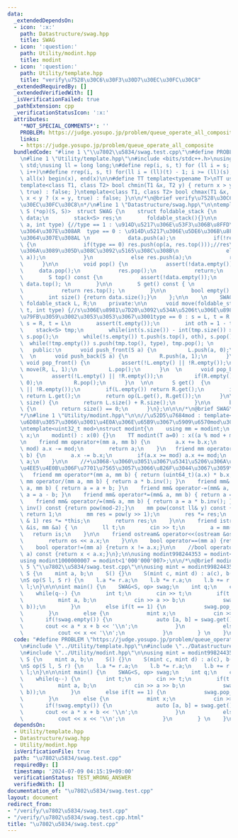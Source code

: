 ```yaml
---
data:
  _extendedDependsOn:
  - icon: ':x:'
    path: Datastructure/swag.hpp
    title: SWAG
  - icon: ':question:'
    path: Utility/modint.hpp
    title: modint
  - icon: ':question:'
    path: Utility/template.hpp
    title: "verify\u7528\u30C6\u30F3\u30D7\u30EC\u30FC\u30C8"
  _extendedRequiredBy: []
  _extendedVerifiedWith: []
  _isVerificationFailed: true
  _pathExtension: cpp
  _verificationStatusIcon: ':x:'
  attributes:
    '*NOT_SPECIAL_COMMENTS*': ''
    PROBLEM: https://judge.yosupo.jp/problem/queue_operate_all_composite
    links:
    - https://judge.yosupo.jp/problem/queue_operate_all_composite
  bundledCode: "#line 1 \"\\u7802\\u5834/swag.test.cpp\"\n#define PROBLEM \"https://judge.yosupo.jp/problem/queue_operate_all_composite\"\
    \n#line 1 \"Utility/template.hpp\"\n#include <bits/stdc++.h>\nusing namespace\
    \ std;\nusing ll = long long;\n#define rep(i, s, t) for (ll i = s; i < (ll)(t);\
    \ i++)\n#define rrep(i, s, t) for(ll i = (ll)(t) - 1; i >= (ll)(s); i--)\n#define\
    \ all(x) begin(x), end(x)\n\n#define TT template<typename T>\nTT using vec = vector<T>;\n\
    template<class T1, class T2> bool chmin(T1 &x, T2 y) { return x > y ? (x = y,\
    \ true) : false; }\ntemplate<class T1, class T2> bool chmax(T1 &x, T2 y) { return\
    \ x < y ? (x = y, true) : false; }\n\n/*\n@brief verify\u7528\u30C6\u30F3\u30D7\
    \u30EC\u30FC\u30C8\n*/\n#line 1 \"Datastructure/swag.hpp\"\n\ntemplate<class S,\
    \ S (*op)(S, S)>  struct SWAG {\n    struct foldable_stack {\n        stack<S>\
    \ data;\n        stack<S> res;\n        foldable_stack(){}\n\n        void push(S\
    \ a, int type) {//type == 1 : \u914D\u5217\u306E\u53F3\u306B\u8FFD\u52A0\u3001\
    \u3064\u307E\u308AR  type == 0 : \u914D\u5217\u306E\u5DE6\u306B\u8FFD\u52A0\u3001\
    \u3064\u307E\u308AL \n            data.push(a);\n            if(!res.empty())\
    \ {\n               if(type == 0) res.push(op(a, res.top()));//res\u304C\u7A7A\
    \u306A\u3089\u305D\u308C\u3092\u5165\u308C\u308B\n               else res.push(op(res.top(),\
    \ a));\n            }\n            else res.push(a);\n            return;\n  \
    \      }\n\n        void pop() {\n            assert(!data.empty());\n       \
    \     data.pop();\n            res.pop();\n            return;\n        }\n\n\
    \        S top() const {\n            assert(!data.empty());\n            return\
    \ data.top(); \n        }\n\n        S get() const { \n            assert(!data.empty());\n\
    \            return res.top(); \n        }\n\n        bool empty() {return data.empty();}\n\
    \        int size() {return data.size();}\n    };\n\n    \n    SWAG() {}\n   \
    \ foldable_stack L, R;\n    private:\n\n      void move(foldable_stack& s, foldable_stack&\
    \ t, int type) {//s\u306E\u8981\u7D20\u3092\u534A\u5206t\u306E\u8981\u7D20\u306B\
    \u79FB\u3059\u3002\u3053\u3053\u3067\u3001type == 0 : s = L, t = R  type == 1\
    \ s = R, t = L\n        assert(t.empty());\n        int oth = 1 - type;\n    \
    \    stack<S> tmp;\n        while(int(s.size()) - int(tmp.size()) > 1) tmp.push(s.top()),\
    \ s.pop();\n        while(!s.empty()) t.push(s.top(), oth), s.pop(); \n      \
    \  while(!tmp.empty()) s.push(tmp.top(), type), tmp.pop(); \n      }\n    \n \
    \   public:\n      void push_front(S a) {\n          L.push(a, 0);\n      }\n\
    \  \n      void push_back(S a) {\n          R.push(a, 1);\n      }\n  \n     \
    \ void pop_front() {\n          assert(!L.empty() || !R.empty());\n          if(L.empty())\
    \ move(R, L, 1);\n          L.pop();\n      }\n  \n      void pop_back() {\n \
    \         assert(!L.empty() || !R.empty());\n          if(R.empty()) move(L, R,\
    \ 0);\n          R.pop();\n      }\n  \n\n      S get()  {\n        assert(!L.empty()\
    \ || !R.empty());\n        if(L.empty()) return R.get();\n        if(R.empty())\
    \ return L.get();\n        return op(L.get(), R.get());\n      }\n\n      int\
    \ size() {\n        return L.size() + R.size();\n      }\n\n      bool empty()\
    \ {\n        return size() == 0;\n      }\n};\n\n\n/*\n@brief SWAG\n@docs doc/swag.md\n\
    */\n#line 1 \"Utility/modint.hpp\"\n\n//\u52D5\u7684mod : template<int mod> \u3092\
    \u6D88\u3057\u3066\u3001\u4E0A\u306E\u65B9\u3067\u5909\u6570mod\u3092\u5BA3\u8A00\
    \ntemplate<uint32_t mod>\nstruct modint{\n    using mm = modint;\n    uint32_t\
    \ x;\n    modint() : x(0) {}\n    TT modint(T a=0) : x((a % mod + mod) % mod){}\n\
    \n    friend mm operator+(mm a, mm b) {\n        a.x += b.x;\n        if(a.x >=\
    \ mod) a.x -= mod;\n        return a;\n    }\n   friend mm operator-(mm a, mm\
    \ b) {\n        a.x -= b.x;\n        if(a.x >= mod) a.x += mod;\n        return\
    \ a;\n    }\n\n    //+\u3068-\u3060\u3051\u3067\u5341\u5206\u306A\u5834\u5408\u3001\
    \u4EE5\u4E0B\u306F\u7701\u7565\u3057\u3066\u826F\u3044\u3067\u3059\u3002\n\n \
    \   friend mm operator*(mm a, mm b) { return (uint64_t)(a.x) * b.x; }\n    friend\
    \ mm operator/(mm a, mm b) { return a * b.inv(); }\n    friend mm& operator+=(mm&\
    \ a, mm b) { return a = a + b; }\n    friend mm& operator-=(mm& a, mm b) { return\
    \ a = a - b; }\n    friend mm& operator*=(mm& a, mm b) { return a = a * b; }\n\
    \    friend mm& operator/=(mm& a, mm b) { return a = a * b.inv(); }\n\n    mm\
    \ inv() const {return pow(mod-2);}\n    mm pow(const ll& y) const {\n        if(!y)\
    \ return 1;\n        mm res = pow(y >> 1);\n        res *= res;\n        if(y\
    \ & 1) res *= *this;\n        return res;\n    }\n\n    friend istream& operator>>(istream\
    \ &is, mm &a) { \n        ll t;\n        cin >> t;\n        a = mm(t);\n     \
    \   return is;\n    }\n\n    friend ostream& operator<<(ostream &os,  mm a) {\n\
    \        return os << a.x;\n    }\n\n    bool operator==(mm a) {return x == a.x;}\n\
    \    bool operator!=(mm a) {return x != a.x;}\n\n    //bool operator<(const mm&\
    \ a) const {return x < a.x;}\n};\n\nusing modint998244353 = modint<998244353>;\n\
    using modint1000000007 = modint<1'000'000'007>;\n\n/*\n@brief modint\n*/\n#line\
    \ 5 \"\\u7802\\u5834/swag.test.cpp\"\n\nusing mint = modint998244353;\n\nstruct\
    \ S {\n    mint a, b;\n    S() {}\n    S(mint c, mint d) : a(c), b(d) {}\n};\n\
    \nS op(S l, S r) {\n    l.a *= r.a;\n    l.b *= r.a;\n    l.b += r.b;\n    return\
    \ l;\n}\n\n\nint main() {\n    SWAG<S, op> swag;\n    int q;\n    cin >> q;\n\
    \    while(q--) {\n        int t;\n        cin >> t;\n        if(t == 0) {\n \
    \           mint a, b;\n            cin >> a >> b;\n            swag.push_back(S(a,\
    \ b));\n        }\n        else if(t == 1) {\n            swag.pop_front();\n\
    \        }\n        else {\n            mint x;\n            cin >> x;\n     \
    \       if(!swag.empty()) {\n              auto [a, b] = swag.get();\n       \
    \       cout << a * x + b << '\\n';\n            }\n            else {\n     \
    \           cout << x << '\\n';\n            }\n        } \n    }\n}\n"
  code: "#define PROBLEM \"https://judge.yosupo.jp/problem/queue_operate_all_composite\"\
    \n#include \"../Utility/template.hpp\"\n#include \"../Datastructure/swag.hpp\"\
    \n#include \"../Utility/modint.hpp\"\n\nusing mint = modint998244353;\n\nstruct\
    \ S {\n    mint a, b;\n    S() {}\n    S(mint c, mint d) : a(c), b(d) {}\n};\n\
    \nS op(S l, S r) {\n    l.a *= r.a;\n    l.b *= r.a;\n    l.b += r.b;\n    return\
    \ l;\n}\n\n\nint main() {\n    SWAG<S, op> swag;\n    int q;\n    cin >> q;\n\
    \    while(q--) {\n        int t;\n        cin >> t;\n        if(t == 0) {\n \
    \           mint a, b;\n            cin >> a >> b;\n            swag.push_back(S(a,\
    \ b));\n        }\n        else if(t == 1) {\n            swag.pop_front();\n\
    \        }\n        else {\n            mint x;\n            cin >> x;\n     \
    \       if(!swag.empty()) {\n              auto [a, b] = swag.get();\n       \
    \       cout << a * x + b << '\\n';\n            }\n            else {\n     \
    \           cout << x << '\\n';\n            }\n        } \n    }\n}"
  dependsOn:
  - Utility/template.hpp
  - Datastructure/swag.hpp
  - Utility/modint.hpp
  isVerificationFile: true
  path: "\u7802\u5834/swag.test.cpp"
  requiredBy: []
  timestamp: '2024-07-09 04:15:19+09:00'
  verificationStatus: TEST_WRONG_ANSWER
  verifiedWith: []
documentation_of: "\u7802\u5834/swag.test.cpp"
layout: document
redirect_from:
- "/verify/\u7802\u5834/swag.test.cpp"
- "/verify/\u7802\u5834/swag.test.cpp.html"
title: "\u7802\u5834/swag.test.cpp"
---
```

